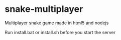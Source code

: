 # snake-multiplayer
Multiplayer snake game made in html5 and nodejs

Run install.bat or install.sh before you start the server
